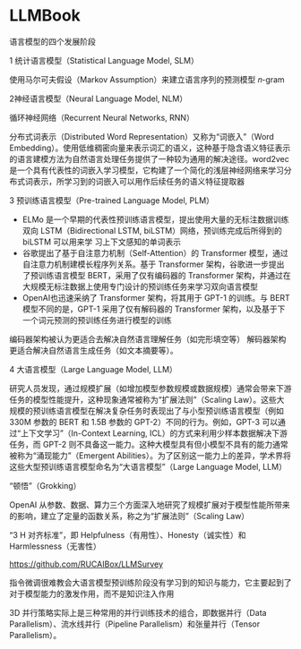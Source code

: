 # LLMBook

语言模型的四个发展阶段

1 统计语言模型（Statistical Language Model, SLM）

使用马尔可夫假设（Markov Assumption）来建立语言序列的预测模型 𝑛-gram

2神经语言模型（Neural Language Model, NLM）

循环神经网络（Recurrent Neural Networks, RNN）

分布式词表示（Distributed Word Representation）又称为“词嵌入”（Word Embedding）。使用低维稠密向量来表示词汇的语义，这种基于隐含语义特征表示的语言建模方法为自然语言处理任务提供了一种较为通用的解决途径。word2vec 是一个具有代表性的词嵌入学习模型，它构建了一个简化的浅层神经网络来学习分布式词表示，所学习到的词嵌入可以用作后续任务的语义特征提取器

3 预训练语言模型（Pre-trained Language Model, PLM）

- ELMo 是一个早期的代表性预训练语言模型，提出使用大量的无标注数据训练双向 LSTM（Bidirectional LSTM, biLSTM）网络，预训练完成后所得到的 biLSTM 可以用来学
习上下文感知的单词表示
- 谷歌提出了基于自注意力机制（Self-Attention）的 Transformer 模型，通过自注意力机制建模长程序列关系。基于 Transformer 架构，谷歌进一步提出了预训练语言模型 BERT，采用了仅有编码器的 Transformer 架构，并通过在大规模无标注数据上使用专门设计的预训练任务来学习双向语言模型
- OpenAI也迅速采纳了 Transformer 架构，将其用于 GPT-1 的训练。与 BERT 模型不同的是，GPT-1 采用了仅有解码器的 Transformer 架构，以及基于下一个词元预测的预训练任务进行模型的训练

编码器架构被认为更适合去解决自然语言理解任务（如完形填空等）
解码器架构更适合解决自然语言生成任务（如文本摘要等）。

4 大语言模型（Large Language Model, LLM）

研究人员发现，通过规模扩展（如增加模型参数规模或数据规模）通常会带来下游任务的模型性能提升，这种现象通常被称为“扩展法则”（Scaling Law）。这些大规模的预训练语言模型在解决复杂任务时表现出了与小型预训练语言模型（例如 330M 参数的 BERT 和 1.5B 参数的 GPT-2）不同的行为。例如，GPT-3 可以通过“上下文学习”（In-Context Learning, ICL）的方式来利用少样本数据解决下游任务，而 GPT-2 则不具备这一能力。这种大模型具有但小模型不具有的能力通常被称为“涌现能力”（Emergent Abilities）。为了区别这一能力上的差异，学术界将这些大型预训练语言模型命名为“大语言模型”（Large Language Model, LLM）

“顿悟”（Grokking）

OpenAI 从参数、数据、算力三个方面深入地研究了规模扩展对于模型性能所带来的影响，建立了定量的函数关系，称之为“扩展法则”（Scaling Law）

“3 H 对齐标准”，即 Helpfulness（有用性）、Honesty（诚实性）和 Harmlessness（无害性）

<https://github.com/RUCAIBox/LLMSurvey>

指令微调很难教会大语言模型预训练阶段没有学习到的知识与能力，它主要起到了对于模型能力的激发作用，而不是知识注入作用

3D 并行策略实际上是三种常用的并行训练技术的组合，即数据并行（Data Parallelism）、流水线并行（Pipeline Parallelism）和张量并行（Tensor Parallelism）。
